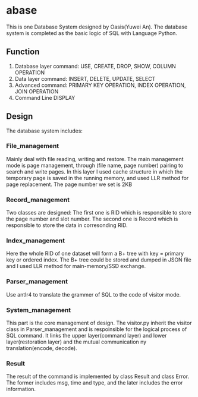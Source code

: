 # abase
This is one Database System designed by Oasis(Yuwei An). The database system is completed as the basic logic of SQL with Language Python.

## Function
1. Database layer command: USE, CREATE, DROP, SHOW, COLUMN OPERATION
2. Data layer command: INSERT, DELETE, UPDATE, SELECT
3. Advanced command: PRIMARY KEY OPERATION, INDEX OPERATION, JOIN OPERATION
4. Command Line DISPLAY

## Design
The database system includes:
### File_management
Mainly deal with file reading, writing and restore. The main management mode is page management, through (file name, page number) pairing to search and write pages. In this layer I used cache structure in which the temporary page is saved in the running memory, and used LLR method for page replacement. The page number we set is 2KB

### Record_management
Two classes are designed: The first one is RID which is responsible to store the page number and slot number. The second one is Record which is responsible to store the data in corresonding RID.

### Index_management
Here the whole RID of one dataset will form a B+ tree with key = primary key or ordered index. The B+ tree could be stored and dumped in JSON file and I used LLR method for main-memory/SSD exchange.

### Parser_management
Use antlr4 to translate the grammer of SQL to the code of visitor mode. 

### System_management
This part is the core management of design. The visitor.py inherit the visitor class in Parser_management and is respoinsible for the logical process of SQL command. It links the upper layer(command layer) and lower layer(restoration layer) and the mutual communication ny translation(encode, decode). 

### Result
The result of the command is implemented by class Result and class Error. The former includes msg, time and type, and the later includes the error information.
